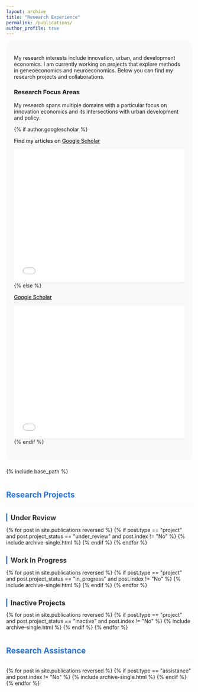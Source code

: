 ```yaml
---
layout: archive
title: "Research Experience"
permalink: /publications/
author_profile: true
---
```


<div class="research-intro">
  <p>My research interests include innovation, urban, and development economics. I am currently working on projects that explore methods in geneoeconomics and neuroeconomics. Below you can find my research projects and collaborations.</p>
  
  <div class="research-stats-container">
    <h3>Research Focus Areas</h3>
    <div class="research-stats-visualization">
      <div class="stats-chart-container">
        <canvas id="researchFocusChart"></canvas>
      </div>
      <div class="stats-description">
        <p>My research spans multiple domains with a particular focus on innovation economics and its intersections with urban development and policy.</p>
      </div>
    </div>
  </div>
  
  {% if author.googlescholar %}
    <p class="scholar-link">
      <i class="ai ai-google-scholar-square ai-fw"></i> Find my articles on <u><a href="{{author.googlescholar}}">Google Scholar</a></u>
    </p>
    <div class="scholar-stats">
      <iframe src="/scripts/citations-static.html" frameborder="0" width="100%" height="360" scrolling="no"></iframe>
    </div>
  {% else %}
    <p class="scholar-link">
      <i class="ai ai-google-scholar-square ai-fw"></i> <u><a href="https://scholar.google.com/citations?user=VLDgDyAAAAAJ">Google Scholar</a></u> 
    </p>
    <div class="scholar-stats">
      <iframe src="/scripts/citations-static.html" frameborder="0" width="100%" height="360" scrolling="no"></iframe>
    </div>
  {% endif %}
</div>

{% include base_path %}

<div class="research-sections">
  <h2 class="section-heading">Research Projects</h2>
  
  <h3 class="subsection-heading under_review">Under Review</h3>
  <div class="research-projects-section">
    {% for post in site.publications reversed %}
      {% if post.type == "project" and post.project_status == "under_review" and post.index != "No" %}
        {% include archive-single.html %}
      {% endif %}
    {% endfor %}
  </div>
  
  <h3 class="subsection-heading in_progress">Work In Progress</h3>
  <div class="research-projects-section">
    {% for post in site.publications reversed %}
      {% if post.type == "project" and post.project_status == "in_progress" and post.index != "No" %}
        {% include archive-single.html %}
      {% endif %}
    {% endfor %}
  </div>
  
  <h3 class="subsection-heading inactive">Inactive Projects</h3>
  <div class="research-projects-section">
    {% for post in site.publications reversed %}
      {% if post.type == "project" and post.project_status == "inactive" and post.index != "No" %}
        {% include archive-single.html %}
      {% endif %}
    {% endfor %}
  </div>

  <h2 class="section-heading">Research Assistance</h2>
  <div class="research-assistance-section">
    {% for post in site.publications reversed %}
      {% if post.type == "assistance" and post.index != "No" %}
        {% include archive-single.html %}
      {% endif %}
    {% endfor %}
  </div>
</div>

<script src="https://cdn.jsdelivr.net/npm/chart.js"></script>
<script>
document.addEventListener('DOMContentLoaded', function() {
  // Collect tags from all publications
  const tagCounts = {};
  
  {% for post in site.publications %}
    {% if post.tags %}
      {% for tag in post.tags %}
        if (!tagCounts["{{ tag }}"]) {
          tagCounts["{{ tag }}"] = 0;
        }
        tagCounts["{{ tag }}"]++;
      {% endfor %}
    {% endif %}
  {% endfor %}
  
  // Convert to arrays for Chart.js
  const labels = Object.keys(tagCounts);
  const data = Object.values(tagCounts);
  
  // Generate background colors
  const colors = [
    '#4e79a7', '#f28e2c', '#e15759', '#76b7b2', '#59a14f',
    '#edc949', '#af7aa1', '#ff9da7', '#9c755f', '#bab0ab'
  ];
  
  // Create pie chart
  const ctx = document.getElementById('researchFocusChart').getContext('2d');
  new Chart(ctx, {
    type: 'pie',
    data: {
      labels: labels,
      datasets: [{
        data: data,
        backgroundColor: colors.slice(0, labels.length),
        borderWidth: 1
      }]
    },
    options: {
      responsive: true,
      plugins: {
        legend: {
          position: 'right',
          labels: {
            font: {
              size: 12
            }
          }
        },
        tooltip: {
          callbacks: {
            label: function(context) {
              const label = context.label || '';
              const value = context.formattedValue;
              const total = context.dataset.data.reduce((a, b) => a + b, 0);
              const percentage = Math.round((context.raw / total) * 100);
              return `${label}: ${value} (${percentage}%)`;
            }
          }
        }
      }
    }
  });
});
</script>

<style>
  .research-intro {
    margin-bottom: 2em;
    padding: 1.5em;
    background-color: #f9f9f9;
    border-radius: 5px;
    box-shadow: 0 1px 2px rgba(0,0,0,0.05);
  }
  
  .scholar-link {
    margin-top: 1em;
    font-weight: 500;
  }
  
  .scholar-stats {
    margin-top: 1em;
    background-color: white;
    border-radius: 4px;
    box-shadow: 0 1px 3px rgba(0,0,0,0.1);
    overflow: hidden;
  }
  
  .section-heading {
    margin-top: 2em;
    margin-bottom: 1em;
    color: #2a76dd;
    border-bottom: 1px solid #f2f3f3;
    padding-bottom: 0.5em;
  }
  
  .subsection-heading {
    margin-top: 1.5em;
    margin-bottom: 0.75em;
    color: #333;
    font-size: 1.3em;
    border-left: 3px solid #2a76dd;
    padding-left: 0.5em;
  }
  
  .research-projects-section h3.subsection-heading[class*="under_review"] {
    border-left-color: #dc3545;
  }
  
  .research-projects-section h3.subsection-heading[class*="in_progress"] {
    border-left-color: #fd7e14;
  }
  
  .research-projects-section h3.subsection-heading[class*="inactive"] {
    border-left-color: #6c757d;
  }
  
  .research-projects-section, .research-assistance-section {
    margin-bottom: 2em;
  }
  
  .archive__item {
    margin-bottom: 1.5em;
    padding-bottom: 1em;
    border-bottom: 1px solid #f2f3f3;
  }
  
  .archive__item p {
    margin-top: 0.3em;
    margin-bottom: 0.3em;
    line-height: 1.4;
  }
  
  .research-projects-section .archive__item-title,
  .research-assistance-section .archive__item-title {
    margin-top: 0.5em;
    font-size: 1.25em;
    margin-bottom: 0.15em;
  }
  
  .archive__item-badges {
    margin-top: 0;
    margin-bottom: 0.4em;
  }
  
  .research-sections {
    margin-top: 2em;
  }
  
  .project-badge, .assistance-badge {
    display: inline-block;
    font-size: 0.7em;
    padding: 0.3em 0.5em;
    margin-right: 0.5em;
    border-radius: 3px;
    vertical-align: middle;
    font-weight: normal;
  }
  
  .project-badge {
    background-color: #28a745;
    color: white;
  }
  
  .assistance-badge {
    background-color: #007bff;
    color: white;
  }
  
  .status-badge {
    display: inline-block;
    font-size: 0.65em;
    padding: 0.2em 0.4em;
    margin-right: 0.5em;
    border-radius: 3px;
    vertical-align: middle;
    font-weight: normal;
  }
  
  .status-under-review {
    background-color: #dc3545;
    color: white;
  }
  
  .status-in-progress {
    background-color: #fd7e14;
    color: white;
  }
  
  .status-inactive {
    background-color: #6c757d;
    color: white;
  }
  
  .media-coverage {
    margin-top: 0.75em;
    padding: 0.75em 1em;
    background-color: #f8f9fa;
    border-left: 3px solid #17a2b8;
    border-radius: 3px;
  }
  
  .media-coverage h4 {
    margin-top: 0;
    margin-bottom: 0.5em;
    color: #17a2b8;
    font-size: 0.9em;
    font-weight: 600;
  }
  
  .media-coverage ul {
    margin: 0;
    padding-left: 1.2em;
  }
  
  .media-coverage li {
    margin-bottom: 0.3em;
    font-size: 0.85em;
    line-height: 1.4;
  }
  
  .media-coverage li:last-child {
    margin-bottom: 0;
  }
  
  .media-coverage a {
    font-weight: 600;
    color: #0056b3;
  }
</style>
